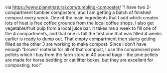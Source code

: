 via https://www.planetnatural.com/tumbling-composter/
"I have two 2-compartment tumbler composters, and I am getting a batch of finished compost every week. One of the main ingredients that I add which creates lots of heat is free coffee grounds from the local coffee shops. I also get vegetable/fruit pulp from a local juice bar. It takes me a week to fill one of the 4 compartments, and that one is full the first one that was filled 4 weeks earlier is ready to dump out. That empty compartment then starts getting filled as the other 3 are working to make compost. Since I don’t have enough “brown” material for all of that compost, I use the compressed pine pellets which I buy from the farm store in 40 pound bags – the pine pellets are made for horse bedding or cat litter boxes, but they are excellent for composting, too!"

